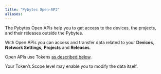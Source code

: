 ```yaml
---
title: "Pybytes Open-API"
aliases:
---
```


The Pybytes Open APIs help you to get access to the devices, the projects, and their releases outside the Pybytes.

With Open APIs you can access and transfer data related to your **Devices**, **Network Settings**, **Projects** and **Releases**.

Open APIs use Tokens [as described below](https://docs.pycom.io/pybytes/open-api/gettingstartedopenapi/).

Your Token’s Scope level may enable you to modify the data itself. 